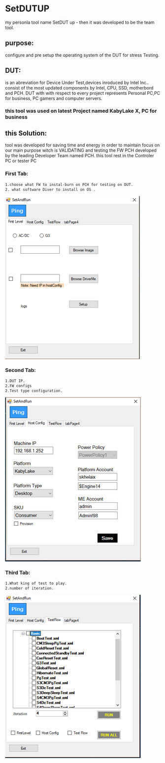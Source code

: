 # SetDUTUP
my personla tool name SetDUT up - then it was developed to be the team tool.
## purpose:
  configure and pre setup the operating system of the DUT for stress Testing.


## DUT:
  is an abreviation for Device Under Test,devices inroduced by Intel Inc.. consist of the most updated  components by Intel, CPU, SSD, motherbord
and PCH. DUT with with respect to every project represents Personal PC,PC for business, PC gamers and computer servers.

### this tool was used on latest Project named KabyLake X, PC for business

## this Solution:
  tool was developed for saving time and energy in order to maintain focus on our main purpose witch is VALIDATING and testing the FW PCH developed by the leading Developer Team named PCH.
  this tool rest in the Controler PC or tester PC
  
  
 ### First Tab:
    1.choose what FW to instal-burn on PCH for testing on DUT.
    2. what software Diver to install on OS .
    
  ![alt text](https://github.com/SultanKh/SetDUTUP/blob/master/firsttab.PNG)


###  Second Tab:
    1.DUT IP.
    2.FW configs
    2.Test type configuration.
  ![alt text](https://github.com/SultanKh/SetDUTUP/blob/master/twoTab.PNG)

###  Third Tab:
    1.What king of test to play.
    2.number of iteration.
  ![alt text](https://github.com/SultanKh/SetDUTUP/blob/master/thirdTab.PNG)
